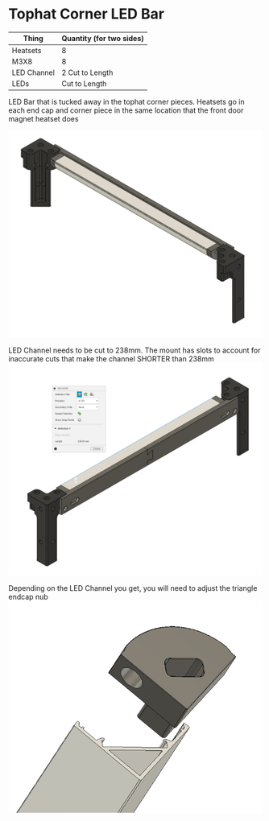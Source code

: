 # Tophat Corner LED Bar

| Thing      | Quantity (for two sides) |
| ----------- | ----------- |
| Heatsets      | 8       |
| M3X8   | 8        |
| LED Channel   | 2 Cut to Length        |
| LEDs   | Cut to Length        |

LED Bar that is tucked away in the tophat corner pieces.
Heatsets go in each end cap and corner piece in the same location that the front door magnet heatset does

![picture](Images/Front.png)


LED Channel needs to be cut to 238mm. The mount has slots to account for inaccurate cuts that make the channel SHORTER than 238mm
![picture](Images/Back.png)

Depending on the LED Channel you get, you will need to adjust the triangle endcap nub
![picture](Images/Endcap.png)
